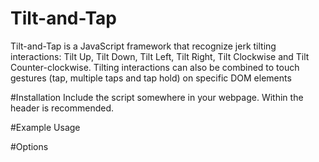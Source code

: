 # Tilt-and-Tap
Tilt-and-Tap is a JavaScript framework that recognize jerk tilting interactions:
Tilt Up, Tilt Down, Tilt Left, Tilt Right, Tilt Clockwise and Tilt Counter-clockwise.
Tilting interactions can also be combined to touch gestures (tap, multiple taps and tap hold) on specific DOM elements


#Installation
Include the script somewhere in your webpage. Within the header is recommended.

<script src="/path/to/tiltandtap.js"></script>


#Example Usage



#Options

